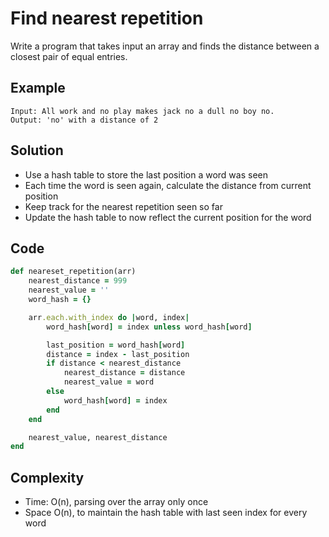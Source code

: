# Find nearest repetition
Write a program that takes input an array and finds the distance between a closest pair of equal
entries.

## Example
```
Input: All work and no play makes jack no a dull no boy no.
Output: 'no' with a distance of 2
```

## Solution
- Use a hash table to store the last position a word was seen
- Each time the word is seen again, calculate the distance from current position
- Keep track for the nearest repetition seen so far
- Update the hash table to now reflect the current position for the word

## Code
```ruby
def neareset_repetition(arr)
    nearest_distance = 999
    nearest_value = ''
    word_hash = {}

    arr.each.with_index do |word, index|
        word_hash[word] = index unless word_hash[word]

        last_position = word_hash[word]
        distance = index - last_position
        if distance < nearest_distance
            nearest_distance = distance
            nearest_value = word
        else
            word_hash[word] = index
        end
    end

    nearest_value, nearest_distance
end
```

## Complexity
- Time: O(n), parsing over the array only once
- Space O(n), to maintain the hash table with last seen index for every word
